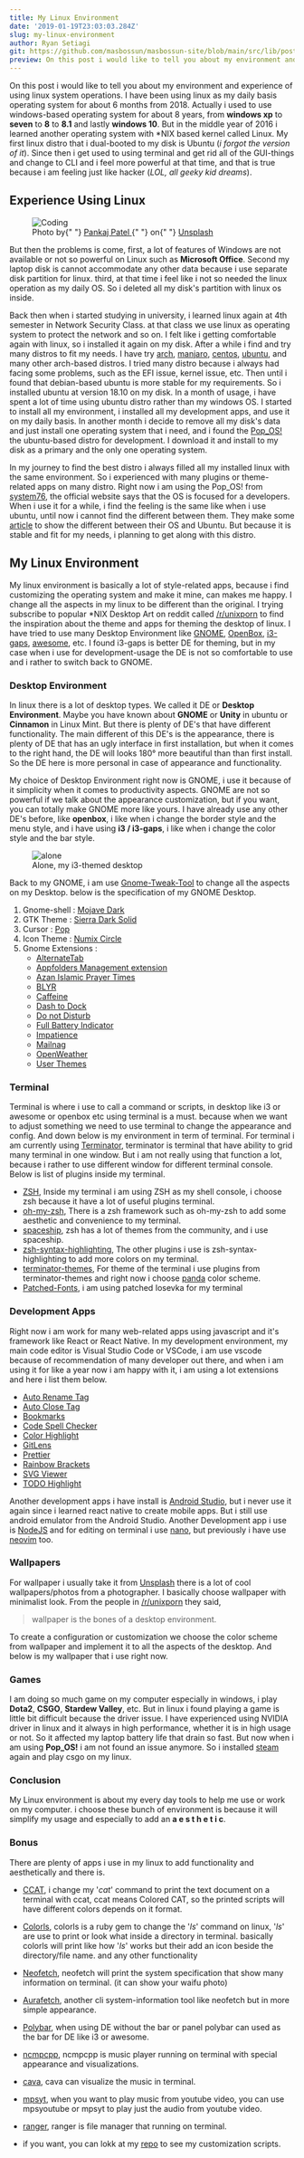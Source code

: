 ```yaml
---
title: My Linux Environment
date: '2019-01-19T23:03:03.284Z'
slug: my-linux-environment
author: Ryan Setiagi
git: https://github.com/masbossun/masbossun-site/blob/main/src/lib/posts/my-linux-environment.md
preview: On this post i would like to tell you about my environment and experience of using linux system operations. I have been using linux as my daily basis operating system for about 6 months from 2018.
---
```


On this post i would like to tell you about my environment and experience of using linux system operations. I have been using linux as my daily basis operating system for about 6 months from 2018. Actually i used to use windows-based operating system for about 8 years, from **windows xp** to **seven** to **8** to **8.1** and lastly **windows 10**. But in the middle year of 2016 i learned another operating system with \*NIX based kernel called Linux. My first linux distro that i dual-booted to my disk is Ubuntu (_i forgot the version of it_). Since then i get used to using terminal and get rid all of the GUI-things and change to CLI and i feel more powerful at that time, and that is true because i am feeling just like hacker (_LOL, all geeky kid dreams_).

## Experience Using Linux

<figure>
  <img
    src="https://images.unsplash.com/photo-1537884944318-390069bb8665?ixid=MnwxMjA3fDB8MHxwaG90by1wYWdlfHx8fGVufDB8fHx8&ixlib=rb-1.2.1&auto=format&fit=crop&w=1350&q=80"
    alt="Coding"
  />
  <figcaption>
    Photo by{" "}
    <a href="https://unsplash.com/@pankajpatel?utm_source=unsplash&utm_medium=referral&utm_content=creditCopyText">
      Pankaj Patel
    </a>{" "}
    on{" "}
    <a href="https://unsplash.com/s/photos/code?utm_source=unsplash&utm_medium=referral&utm_content=creditCopyText">
      Unsplash
    </a>
  </figcaption>
</figure>

But then the problems is come, first, a lot of features of Windows are not available or not so powerful on Linux such as **Microsoft Office**. Second my laptop disk is cannot accommodate any other data because i use separate disk partition for linux. third, at that time i feel like i not so needed the linux operation as my daily OS. So i deleted all my disk's partition with linux os inside.

Back then when i started studying in university, i learned linux again at 4th semester in Network Security Class. at that class we use linux as operating system to protect the network and so on. I felt like i getting comfortable again with linux, so i installed it again on my disk. After a while i find and try many distros to fit my needs. I have try [arch](https://archlinux.org/), [manjaro](https://manjaro.org/), [centos](https://centos.org/), [ubuntu](https://ubuntu.com/), and many other arch-based distros. I tried many distro because i always had facing some problems, such as the EFI issue, kernel issue, etc. Then until i found that debian-based ubuntu is more stable for my requirements. So i installed ubuntu at version 18.10 on my disk. In a month of usage, i have spent a lot of time using ubuntu distro rather than my windows OS. I started to install all my environment, i installed all my development apps, and use it on my daily basis. In another month i decide to remove all my disk's data and just install one operating system that i need, and i found the [Pop_OS!](https://system76.com/pop) the ubuntu-based distro for development. I download it and install to my disk as a primary and the only one operating system.

In my journey to find the best distro i always filled all my installed linux with the same environment. So i experienced with many plugins or theme-related apps on many distro. Right now i am using the Pop_OS! from [system76](https://system76.com), the official website says that the OS is focused for a developers. When i use it for a while, i find the feeling is the same like when i use ubuntu, until now i cannot find the different between them. They make some [article](https://pop.system76.com/docs/difference-between-pop-ubuntu/) to show the different between their OS and Ubuntu. But because it is stable and fit for my needs, i planning to get along with this distro.

## My Linux Environment

My linux environment is basically a lot of style-related apps, because i find customizing the operating system and make it mine, can makes me happy. I change all the aspects in my linux to be different than the original. I trying subscribe to popular \*NIX Desktop Art on reddit called [/r/unixporn](https://reddit.com/r/unixporn) to find the inspiration about the theme and apps for theming the desktop of linux. I have tried to use many Desktop Environment like [GNOME](https://www.gnome.org/), [OpenBox](http://openbox.org/wiki/Main_Page), [i3-gaps](https://github.com/Airblader/i3), [awesome](https://awesomewm.org/), etc. I found i3-gaps is better DE for theming, but in my case when i use for development-usage the DE is not so comfortable to use and i rather to switch back to GNOME.

### Desktop Environment

In linux there is a lot of desktop types. We called it DE or **Desktop Environment**. Maybe you have known about **GNOME** or **Unity** in ubuntu or **Cinnamon** in Linux Mint. But there is plenty of DE's that have different functionality. The main different of this DE's is the appearance, there is plenty of DE that has an ugly interface in first installation, but when it comes to the right hand, the DE will looks 180&#176; more beautiful than than first install. So the DE here is more personal in case of appearance and functionality.

My choice of Desktop Environment right now is GNOME, i use it because of it simplicity when it comes to productivity aspects. GNOME are not so powerful if we talk about the appearance customization, but if you want, you can totally make GNOME more like yours. I have already use any other DE's before, like **openbox**, i like when i change the border style and the menu style, and i have using **i3 / i3-gaps**, i like when i change the color style and the bar style.

<figure>
  <img
    src="https://github.com/masbossun/almighty-dotfiles/blob/master/alone/images/SS.png?raw=true"
    alt="alone"
  />
  <figcaption>Alone, my i3-themed desktop</figcaption>
</figure>

Back to my GNOME, i am use [Gnome-Tweak-Tool](https://wiki.gnome.org/action/show/Apps/Tweaks?action=show&redirect=GnomeTweakTool) to change all the aspects on my Desktop. below is the specification of my GNOME Desktop.

1. Gnome-shell : [Mojave Dark](https://www.gnome-look.org/p/1215571/)
2. GTK Theme : [Sierra Dark Solid]()
3. Cursor : [Pop]()
4. Icon Theme : [Numix Circle](https://github.com/numixproject/numix-icon-theme-circle)
5. Gnome Extensions :
   - [AlternateTab](https://extensions.gnome.org/extension/15/alternatetab/)
   - [Appfolders Management extension](https://extensions.gnome.org/extension/1217/appfolders-manager/)
   - [Azan Islamic Prayer Times](https://extensions.gnome.org/extension/1344/azan/)
   - [BLYR](https://extensions.gnome.org/extension/1251/blyr/)
   - [Caffeine](https://extensions.gnome.org/extension/517/caffeine/)
   - [Dash to Dock](https://extensions.gnome.org/extension/307/dash-to-dock/)
   - [Do not Disturb](https://extensions.gnome.org/extension/1480/do-not-disturb/)
   - [Full Battery Indicator](https://extensions.gnome.org/extension/1466/full-battery-indicator/)
   - [Impatience](https://extensions.gnome.org/extension/277/impatience/)
   - [Mailnag](https://extensions.gnome.org/extension/886/mailnag/)
   - [OpenWeather](https://extensions.gnome.org/extension/750/openweather/)
   - [User Themes](https://extensions.gnome.org/extension/19/user-themes/)

### Terminal

Terminal is where i use to call a command or scripts, in desktop like i3 or awesome or openbox etc using terminal is a must. because when we want to adjust something we need to use terminal to change the appearance and config. And down below is my environment in term of terminal.
For terminal i am currently using [Terminator](https://gnometerminator.blogspot.com/p/introduction.html), terminator is terminal that have ability to grid many terminal in one window. But i am not really using that function a lot, because i rather to use different window for different terminal console. Below is list of plugins inside my terminal.

- [ZSH](http://www.zsh.org/),
  Inside my terminal i am using ZSH as my shell console, i choose zsh because it have a lot of useful plugins terminal.
- [oh-my-zsh](https://ohmyz.sh/),
  There is a zsh framework such as oh-my-zsh to add some aesthetic and convenience to my terminal.
- [spaceship](https://github.com/denysdovhan/spaceship-prompt),
  zsh has a lot of themes from the community, and i use spaceship.
- [zsh-syntax-highlighting](https://github.com/zsh-users/zsh-syntax-highlighting),
  The other plugins i use is zsh-syntax-highlighting to add more colors on my terminal.
- [terminator-themes](https://github.com/EliverLara/terminator-themes),
  For theme of the terminal i use plugins from terminator-themes and right now i choose [panda](https://panda.siamak.work/) color scheme.
- [Patched-Fonts](https://github.com/ryanoasis/nerd-fonts/blob/master/readme.md),
  i am using patched Iosevka for my terminal

### Development Apps

Right now i am work for many web-related apps using javascript and it's framework like React or React Native. In my development environment, my main code editor is Visual Studio Code or VSCode, i am use vscode because of recommendation of many developer out there, and when i am using it for like a year now i am happy with it, i am using a lot extensions and here i list them below.

- [Auto Rename Tag](https://marketplace.visualstudio.com/items?itemName=formulahendry.auto-rename-tag)
- [Auto Close Tag](https://marketplace.visualstudio.com/items?itemName=formulahendry.auto-close-tag)
- [Bookmarks](https://marketplace.visualstudio.com/items?itemName=alefragnani.bookmarks)
- [Code Spell Checker](https://marketplace.visualstudio.com/items?itemName=streetsidesoftware.code-spell-checker)
- [Color Highlight](https://marketplace.visualstudio.com/items?itemName=naumovs.color-highlight)
- [GitLens](https://marketplace.visualstudio.com/items?itemName=eamodio.gitlens)
- [Prettier](https://marketplace.visualstudio.com/items?itemName=esbenp.prettier-vscode)
- [Rainbow Brackets](https://marketplace.visualstudio.com/items?itemName=2gua.rainbow-brackets)
- [SVG Viewer](https://marketplace.visualstudio.com/items?itemName=cssho.vscode-svgviewer)
- [TODO Highlight](https://marketplace.visualstudio.com/items?itemName=wayou.vscode-todo-highlight)

Another development apps i have install is [Android Studio](https://developer.android.com/studio/), but i never use it again since i learned react native to create mobile apps. But i still use android emulator from the Android Studio. Another Development app i use is [NodeJS](https://nodejs.org/en/) and for editing on terminal i use [nano](https://www.nano-editor.org/), but previously i have use [neovim](https://neovim.io/) too.

### Wallpapers

For wallpaper i usually take it from [Unsplash](https://unsplash.com) there is a lot of cool wallpapers/photos from a photographer. I basically choose wallpaper with minimalist look. From the people in [/r/unixporn](https://reddit.com/r/unixporn) they said,

> wallpaper is the bones of a desktop environment.

To create a configuration or customization we choose the color scheme from wallpaper and implement it to all the aspects of the desktop. And below is my wallpaper that i use right now.

### Games

I am doing so much game on my computer especially in windows, i play **Dota2**, **CSGO**, **Stardew Valley**, etc. But in linux i found playing a game is little bit difficult because the driver issue. I have experienced using NVIDIA driver in linux and it always in high performance, whether it is in high usage or not. So it affected my laptop battery life that drain so fast. But now when i am using **Pop_OS!** i am not found an issue anymore. So i installed [steam](https://store.steampowered.com/) again and play csgo on my linux.

### Conclusion

My Linux environment is about my every day tools to help me use or work on my computer. i choose these bunch of environment is because it will simplify my usage and especially to add an **a e s t h e t i c**.

### Bonus

There are plenty of apps i use in my linux to add functionality and aesthetically and there is.

- [CCAT](https://github.com/jingweno/ccat), i change my '_cat_' command to print the text document on a terminal with ccat, ccat means Colored CAT, so the printed scripts will have different colors depends on it format.

- [Colorls](https://github.com/athityakumar/colorls), colorls is a ruby gem to change the '_ls_' command on linux, '_ls_' are use to print or look what inside a directory in terminal. basically colorls will print like how '_ls_' works but their add an icon beside the directory/file name. and any other functionality

- [Neofetch](https://github.com/dylanaraps/neofetch), neofetch will print the system specification that show many information on terminal. (it can show your waifu photo)

- [Aurafetch](https://gitlab.com/LionessAlana/aurafetch), another cli system-information tool like neofetch but in more simple appearance.

- [Polybar](https://github.com/jaagr/polybar), when using DE without the bar or panel polybar can used as the bar for DE like i3 or awesome.

- [ncmpcpp](https://rybczak.net/ncmpcpp/), ncmpcpp is music player running on terminal with special appearance and visualizations.

- [cava](https://github.com/karlstav/cava), cava can visualize the music in terminal.

- [mpsyt](https://github.com/mps-youtube/mps-youtube), when you want to play music from youtube video, you can use mpsyoutube or mpsyt to play just the audio from youtube video.

- [ranger](https://github.com/ranger/ranger), ranger is file manager that running on terminal.

- if you want, you can lokk at my [repo](https://github.com/masbossun/almighty-dotfiles) to see my customization scripts.
